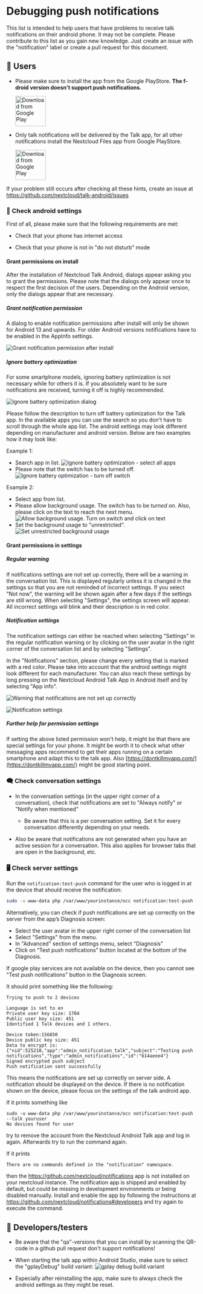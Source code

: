 <!--
 ~ SPDX-FileCopyrightText: 2021-2024 Nextcloud GmbH and Nextcloud contributors
 ~ SPDX-License-Identifier: GPL-3.0-or-later
-->
# Debugging push notifications

This list is intended to help users that have problems to receive talk notifications on their android phone. It may 
not be complete. Please contribute to this list as you gain new knowledge. Just create an issue with the 
"notification" label or create a pull request for this document. 

## 📱 Users
- Please make sure to install the app from the Google PlayStore. **The f-droid version doesn't support push 
  notifications.**
  
  [<img src="https://play.google.com/intl/en_us/badges/images/generic/en_badge_web_generic.png"
  alt="Download from Google Play"
  height="80">](https://play.google.com/store/apps/details?id=com.nextcloud.talk2)

- Only talk notifications will be delivered by the Talk app, for all other notifications install the Nextcloud Files 
  app from Google PlayStore.
  
  [<img src="https://play.google.com/intl/en_us/badges/images/generic/en_badge_web_generic.png"
  alt="Download from Google Play"
  height="80">](https://play.google.com/store/apps/details?id=com.nextcloud.client)

If your problem still occurs after checking all these hints, create an issue at https://github.com/nextcloud/talk-android/issues

### 🤖 Check android settings

First of all, please make sure that the following requirements are met:

- Check that your phone has internet access

- Check that your phone is not in "do not disturb" mode

#### Grant permissions on install

After the installation of Nextcloud Talk Android, dialogs appear asking you to grant the permissions.
Please note that the dialogs only appear once to respect the first decision of the users.
Depending on the Android version, only the dialogs appear that are necessary.

##### Grant notification permission

A dialog to enable notification permissions after install will only be shown for Android 13 and upwards. For older 
Android versions notifications have to be enabled in the AppInfo settings.

![Grant notification permission after install](/docs/grantNotificationPermissionAfterInstall.png "Grant notification permission after install")

##### Ignore battery optimization

For some smartphone models, ignoring battery optimization is not necessary while for others it is. If you absolutely want to be sure notifications are received, turning it off is highly recommended.

![Ignore battery optimization dialog](/docs/ignoreBatteryOptimizationDialog.png "Ignore battery optimization dialog")

Please follow the description to turn off battery optimization for the Talk app. In the available apps you can use the search so you don't have to scroll through the whole app list.
The android settings may look different depending on manufacturer and android version. Below are two examples how it may look like:

Example 1:
- Search app in list. 
  ![Ignore battery optimization - select all apps](/docs/ignoreBatteryOptimizationSelectAllApps.png "Ignore battery optimization - select all apps")
- Please note that the switch has to be turned off.
  ![Ignore battery optimization - turn off switch](/docs/ignoreBatteryOptimizationTurnOffSwitch.png "Ignore battery optimization - turn off switch")

Example 2:
- Select app from list.
- Please allow background usage. The switch has to be *turned on*. Also, please click on the text to reach the next menu.
  ![Allow background usage. Turn on switch and click on text](/docs/ignoreBatteryOptimization_newerAndroid_allowBackgroundUsage.png "Allow background usage. Turn on switch and click on text")
- Set the background usage to "unrestricted".
  ![Set unrestricted background usage](/docs/ignoreBatteryOptimization_newerAndroid_unrestricted.png "Set unrestricted background usage")

#### Grant permissions in settings

##### Regular warning

If notifications settings are not set up correctly, there will be a warning in the conversation list. This is displayed regularly unless it is changed in the settings so that you are not reminded of incorrect settings.
If you select "Not now", the warning will be shown again after a few days if the settings are still wrong. When 
selecting "Settings", the settings screen will appear. All incorrect settings will blink and their description is in 
red color. 

##### Notification settings

The notification settings can either be reached when selecting "Settings" in the regular notification warning or by 
clicking on the user avatar in the right corner of the conversation list and by selecting "Settings".

In the "Notifications" section, please change every setting that is marked with a red color.
Please take into account that the android settings might look different for each manufacturer. 
You can also reach these settings by long pressing on the Nextcloud Android Talk App in Android itself and by selecting 
"App info".

![Warning that notifications are not set up correctly](/docs/notificationsNotSetUpCorrectlyWarning.png "Warning that notifications are not set up correctly")

![Notification settings](/docs/notificationSettingsExample.png "Notification settings")

##### Further help for permission settings

If setting the above listed permission won't help, it might be that there are special settings for your phone. It 
might be worth it to check what other messaging apps recommend to get their apps running on a certain smartphone and adapt this to the talk app.
Also [https://dontkillmyapp.com/](https://dontkillmyapp.com/) might be good starting point.

### 🗨️ Check conversation settings
- In the conversation settings (in the upper right corner of a conversation), check that notifications are set to 
  "Always notify" or "Notify when mentioned"

	- Be aware that this is a per conversation setting. Set it for every conversation differently depending on your 
      needs.

- Also be aware that notifications are not generated when you have an active session for a conversation. This also 
  applies for browser tabs that are open in the background, etc.

### 🖥 Check server settings

Run the `notification:test-push` command for the user who is logged in at the device that should receive the notification:

```bash
sudo -u www-data php /var/www/yourinstance/occ notification:test-push --talk youruser
```
Alternatively, you can check if push notifications are set up correctly on the server from the app’s Diagnosis screen:

- Select the user avatar in the upper right corner of the conversation list
- Select "Settings" from the menu.
- In "Advanced" section of settings menu, select "Diagnosis"
- Click on “Test push notifications” button located at the bottom of the Diagnosis.

If google play services are not available on the device, then you cannot see "Test push notifications" button in the Diagnosis screen.

It should print something like the following:
```
Trying to push to 2 devices
  
Language is set to en
Private user key size: 1704
Public user key size: 451
Identified 1 Talk devices and 1 others.

Device token:156850
Device public key size: 451
Data to encrypt is: {"nid":525210,"app":"admin_notification_talk","subject":"Testing push notifications","type":"admin_notifications","id":"614aeee4"}
Signed encrypted push subject
Push notification sent successfully
```
This means the notifications are set up correctly on server side. A notification should be displayed on the device. 
If there is no notification shown on the device, please focus on the settings of the talk android app.

If it prints something like
```
sudo -u www-data php /var/www/yourinstance/occ notification:test-push --talk youruser
No devices found for user
```
try to remove the account from the Nextcloud Android Talk app and log in again. Afterwards try to run the command 
again.
 
If it prints
```
There are no commands defined in the "notification" namespace. 
```
then the https://github.com/nextcloud/notifications app is not installed on your nextcloud instance.
The notification app is shipped and enabled by default, but could be missing in development environments or being disabled manually.
Install and enable the app by following the instructions at https://github.com/nextcloud/notifications#developers and 
try again to execute the command.

## 🦺 Developers/testers
- Be aware that the "qa"-versions that you can install by scanning the QR-code in a github pull request don't 
  support notifications!

- When starting the talk app within Android Studio, make sure to select the "gplayDebug" build variant:
  ![gplay debug build variant](/docs/gplayDebugBuildVariant.png "gplay debug build variant")

- Especially after reinstalling the app, make sure to always check the android settings as they might be reset.
